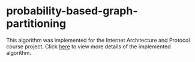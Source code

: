 probability-based-graph-partitioning
====================================
This algorithm was implemented for the Internet Architecture and Protocol course project. Click [here](http://dl.dropbox.com/u/15298710/cmpt711_report.pdf) to view more details of the implemented algorithm.
